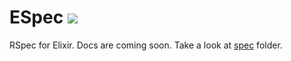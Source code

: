 ESpec <img src='https://secure.travis-ci.org/antonmi/espec.png'>
=====

RSpec for Elixir.
Docs are coming soon.
Take a look at [spec](https://github.com/antonmi/espec/tree/master/spec) folder.
